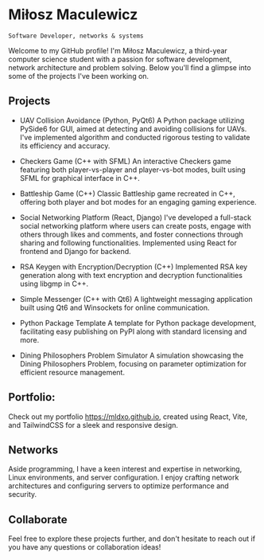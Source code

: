 # Miłosz Maculewicz
` Software Developer, networks & systems `

Welcome to my GitHub profile! I'm Miłosz Maculewicz, a third-year computer science student with a passion for software development, network architecture and problem solving. Below you'll find a glimpse into some of the projects I've been working on.

## Projects
- UAV Collision Avoidance (Python, PyQt6)
    A Python package utilizing PySide6 for GUI, aimed at detecting and avoiding collisions for UAVs. I've implemented algorithm and conducted rigorous testing to validate its efficiency and accuracy.

- Checkers Game (C++ with SFML)
    An interactive Checkers game featuring both player-vs-player and player-vs-bot modes, built using SFML for graphical interface in C++.

- Battleship Game (C++)
    Classic Battleship game recreated in C++, offering both player and bot modes for an engaging gaming experience.

- Social Networking Platform (React, Django)
    I've developed a full-stack social networking platform where users can create posts, engage with others through likes and comments, and foster connections through sharing and following functionalities. Implemented using React for frontend and Django for backend.

- RSA Keygen with Encryption/Decryption (C++)
    Implemented RSA key generation along with text encryption and decryption functionalities using libgmp in C++.

- Simple Messenger (C++ with Qt6)
    A lightweight messaging application built using Qt6 and Winsockets for online communication.

- Python Package Template
    A template for Python package development, facilitating easy publishing on PyPI along with standard licensing and more.

- Dining Philosophers Problem Simulator
    A simulation showcasing the Dining Philosophers Problem, focusing on parameter optimization for efficient resource management.

## Portfolio:
Check out my portfolio https://mldxo.github.io, created using React, Vite, and TailwindCSS for a sleek and responsive design.

## Networks
Aside programming, I have a keen interest and expertise in networking, Linux environments, and server configuration. I enjoy crafting network architectures and configuring servers to optimize performance and security.

## Collaborate
Feel free to explore these projects further, and don't hesitate to reach out if you have any questions or collaboration ideas!
